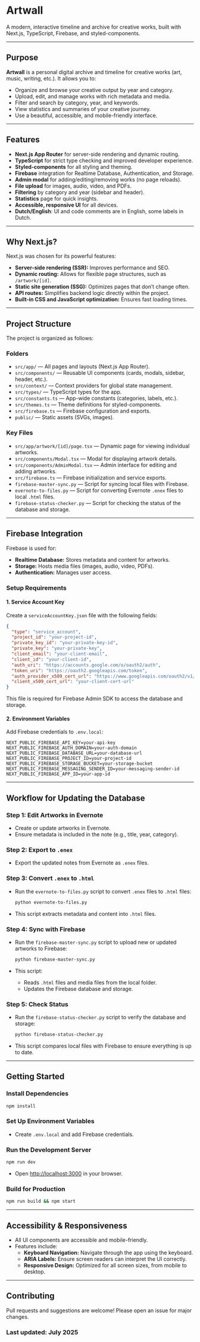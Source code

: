 # Artwall

A modern, interactive timeline and archive for creative works, built with Next.js, TypeScript, Firebase, and styled-components.

---

## Purpose

**Artwall** is a personal digital archive and timeline for creative works (art, music, writing, etc.). It allows you to:

- Organize and browse your creative output by year and category.
- Upload, edit, and manage works with rich metadata and media.
- Filter and search by category, year, and keywords.
- View statistics and summaries of your creative journey.
- Use a beautiful, accessible, and mobile-friendly interface.

---

## Features

- **Next.js App Router** for server-side rendering and dynamic routing.
- **TypeScript** for strict type checking and improved developer experience.
- **Styled-components** for all styling and theming.
- **Firebase** integration for Realtime Database, Authentication, and Storage.
- **Admin modal** for adding/editing/removing works (no page reloads).
- **File upload** for images, audio, video, and PDFs.
- **Filtering** by category and year (sidebar and header).
- **Statistics** page for quick insights.
- **Accessible, responsive UI** for all devices.
- **Dutch/English**: UI and code comments are in English, some labels in Dutch.

---

## Why Next.js?

Next.js was chosen for its powerful features:

- **Server-side rendering (SSR):** Improves performance and SEO.
- **Dynamic routing:** Allows for flexible page structures, such as `/artwork/[id]`.
- **Static site generation (SSG):** Optimizes pages that don’t change often.
- **API routes:** Simplifies backend logic directly within the project.
- **Built-in CSS and JavaScript optimization:** Ensures fast loading times.

---

## Project Structure

The project is organized as follows:

### **Folders**

- `src/app/` — All pages and layouts (Next.js App Router).
- `src/components/` — Reusable UI components (cards, modals, sidebar, header, etc.).
- `src/context/` — Context providers for global state management.
- `src/types/` — TypeScript types for the app.
- `src/constants.ts` — App-wide constants (categories, labels, etc.).
- `src/themes.ts` — Theme definitions for styled-components.
- `src/firebase.ts` — Firebase configuration and exports.
- `public/` — Static assets (SVGs, images).

### **Key Files**

- `src/app/artwork/[id]/page.tsx` — Dynamic page for viewing individual artworks.
- `src/components/Modal.tsx` — Modal for displaying artwork details.
- `src/components/AdminModal.tsx` — Admin interface for editing and adding artworks.
- `src/firebase.ts` — Firebase initialization and service exports.
- `firebase-master-sync.py` — Script for syncing local files with Firebase.
- `evernote-to-files.py` — Script for converting Evernote `.enex` files to local `.html` files.
- `firebase-status-checker.py` — Script for checking the status of the database and storage.

---

## Firebase Integration

Firebase is used for:

- **Realtime Database:** Stores metadata and content for artworks.
- **Storage:** Hosts media files (images, audio, video, PDFs).
- **Authentication:** Manages user access.

### **Setup Requirements**

#### **1. Service Account Key**

Create a `serviceAccountKey.json` file with the following fields:

```json
{
  "type": "service_account",
  "project_id": "your-project-id",
  "private_key_id": "your-private-key-id",
  "private_key": "your-private-key",
  "client_email": "your-client-email",
  "client_id": "your-client-id",
  "auth_uri": "https://accounts.google.com/o/oauth2/auth",
  "token_uri": "https://oauth2.googleapis.com/token",
  "auth_provider_x509_cert_url": "https://www.googleapis.com/oauth2/v1/certs",
  "client_x509_cert_url": "your-client-cert-url"
}
```

This file is required for Firebase Admin SDK to access the database and storage.

#### **2. Environment Variables**

Add Firebase credentials to `.env.local`:

```env
NEXT_PUBLIC_FIREBASE_API_KEY=your-api-key
NEXT_PUBLIC_FIREBASE_AUTH_DOMAIN=your-auth-domain
NEXT_PUBLIC_FIREBASE_DATABASE_URL=your-database-url
NEXT_PUBLIC_FIREBASE_PROJECT_ID=your-project-id
NEXT_PUBLIC_FIREBASE_STORAGE_BUCKET=your-storage-bucket
NEXT_PUBLIC_FIREBASE_MESSAGING_SENDER_ID=your-messaging-sender-id
NEXT_PUBLIC_FIREBASE_APP_ID=your-app-id
```

---

## Workflow for Updating the Database

### **Step 1: Edit Artworks in Evernote**

- Create or update artworks in Evernote.
- Ensure metadata is included in the note (e.g., title, year, category).

### **Step 2: Export to `.enex`**

- Export the updated notes from Evernote as `.enex` files.

### **Step 3: Convert `.enex` to `.html`**

- Run the `evernote-to-files.py` script to convert `.enex` files to `.html` files:

  ```bash
  python evernote-to-files.py
  ```

- This script extracts metadata and content into `.html` files.

### **Step 4: Sync with Firebase**

- Run the `firebase-master-sync.py` script to upload new or updated artworks to Firebase:

  ```bash
  python firebase-master-sync.py
  ```

- This script:
  - Reads `.html` files and media files from the local folder.
  - Updates the Firebase database and storage.

### **Step 5: Check Status**

- Run the `firebase-status-checker.py` script to verify the database and storage:

  ```bash
  python firebase-status-checker.py
  ```

- This script compares local files with Firebase to ensure everything is up to date.

---

## Getting Started

### **Install Dependencies**

```bash
npm install
```

### **Set Up Environment Variables**

- Create `.env.local` and add Firebase credentials.

### **Run the Development Server**

```bash
npm run dev
```

- Open [http://localhost:3000](http://localhost:3000) in your browser.

### **Build for Production**

```bash
npm run build && npm start
```

---

## Accessibility & Responsiveness

- All UI components are accessible and mobile-friendly.
- Features include:
  - **Keyboard Navigation:** Navigate through the app using the keyboard.
  - **ARIA Labels:** Ensure screen readers can interpret the UI correctly.
  - **Responsive Design:** Optimized for all screen sizes, from mobile to desktop.

---

## Contributing

Pull requests and suggestions are welcome! Please open an issue for major changes.

### Last updated: July 2025
